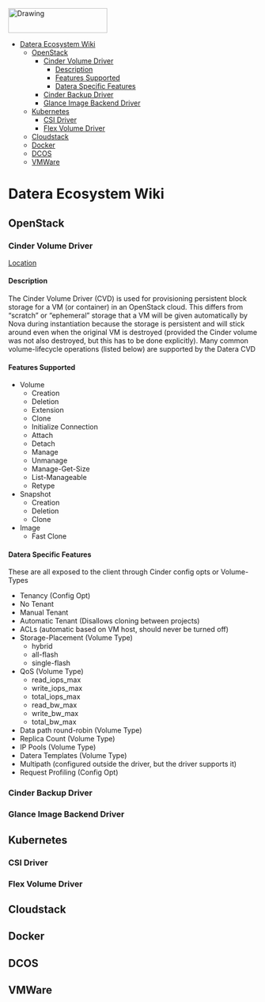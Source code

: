 <img src="https://datera.io/cnt/uploads/2017/04/blue-285.png" alt="Drawing" width=200 height=50 />

<!--ts-->
   * [Datera Ecosystem Wiki](#datera-ecosystem-wiki)
      * [OpenStack](#openstack)
         * [Cinder Volume Driver](#cinder-volume-driver)
            * [Description](#description)
            * [Features Supported](#features-supported)
            * [Datera Specific Features](#datera-specific-features)
         * [Cinder Backup Driver](#cinder-backup-driver)
         * [Glance Image Backend Driver](#glance-image-backend-driver)
      * [Kubernetes](#kubernetes)
         * [CSI Driver](#csi-driver)
         * [Flex Volume Driver](#flex-volume-driver)
      * [Cloudstack](#cloudstack)
      * [Docker](#docker)
      * [DCOS](#dcos)
      * [VMWare](#vmware)
<!--te-->

# Datera Ecosystem Wiki

## OpenStack

### Cinder Volume Driver

[Location](http://www.github.com/Datera/cinder-driver)

#### Description

The Cinder Volume Driver (CVD) is used for provisioning persistent block
storage for a VM (or container) in an OpenStack cloud.  This differs from
“scratch” or “ephemeral” storage that a VM will be given automatically by Nova
during instantiation because the storage is persistent and will stick around
even when the original VM is destroyed (provided the Cinder volume was not also
destroyed, but this has to be done explicitly).  Many common volume-lifecycle
operations (listed below) are supported by the Datera CVD

#### Features Supported

   * Volume
     * Creation
     * Deletion
     * Extension
     * Clone
     * Initialize Connection
     * Attach
     * Detach
     * Manage
     * Unmanage
     * Manage-Get-Size
     * List-Manageable
     * Retype
   * Snapshot
     * Creation
     * Deletion
     * Clone
   * Image
     * Fast Clone

#### Datera Specific Features

These are all exposed to the client through Cinder config opts or Volume-Types

   * Tenancy (Config Opt)
   * No Tenant
   * Manual Tenant
   * Automatic Tenant (Disallows cloning between projects)
   * ACLs (automatic based on VM host, should never be turned off)
   * Storage-Placement (Volume Type)
     * hybrid
     * all-flash
     * single-flash
   * QoS (Volume Type)
     * read_iops_max
     * write_iops_max
     * total_iops_max
     * read_bw_max
     * write_bw_max
     * total_bw_max
   * Data path round-robin (Volume Type)
   * Replica Count (Volume Type)
   * IP Pools (Volume Type)
   * Datera Templates (Volume Type)
   * Multipath (configured outside the driver, but the driver supports it)
   * Request Profiling (Config Opt)

### Cinder Backup Driver

### Glance Image Backend Driver

## Kubernetes

### CSI Driver

### Flex Volume Driver

## Cloudstack

## Docker

## DCOS

## VMWare
